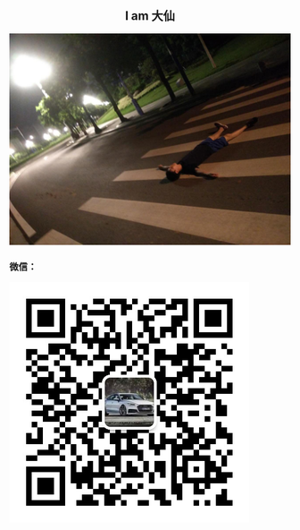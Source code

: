 <h2 align="center">I am 大仙</h2>

<p align="center"><img src="https://raw.githubusercontent.com/Hansen-hjs/Hansen-hjs.github.io/master/photos/me.jpg"></img></p>

### 微信：

![me](https://raw.githubusercontent.com/Hansen-hjs/Hansen-hjs.github.io/master/photos/wechart.jpg)
